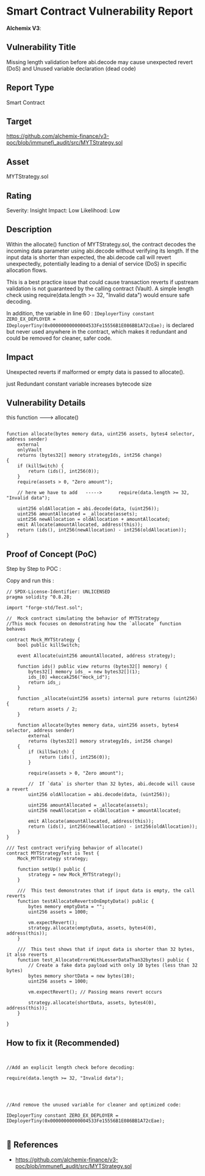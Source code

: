 
#  Smart Contract Vulnerability Report
**Alchemix V3**:

##  Vulnerability Title 

Missing length validation before abi.decode may cause unexpected revert (DoS)
and 
Unused variable declaration (dead code)

##  Report Type

Smart Contract


##  Target

https://github.com/alchemix-finance/v3-poc/blob/immunefi_audit/src/MYTStrategy.sol



## Asset

MYTStrategy.sol



##  Rating

Severity: Insight
Impact: Low
Likelihood: Low


##  Description

Within the allocate() function of MYTStrategy.sol, the contract decodes the incoming data parameter using abi.decode without verifying its length.
If the input data is shorter than expected, the abi.decode call will revert unexpectedly, potentially leading to a denial of service (DoS) in specific allocation flows.

This is a best practice issue that could cause transaction reverts if upstream validation is not guaranteed by the calling contract (Vault).
A simple length check using require(data.length >= 32, "Invalid data") would ensure safe decoding.


In addition, the variable in line 60 :
``IDeployerTiny constant ZERO_EX_DEPLOYER = IDeployerTiny(0x00000000000004533Fe15556B1E086BB1A72cEae);``
is declared but never used anywhere in the contract, which makes it redundant and could be removed for cleaner, safer code.


##  Impact

Unexpected reverts if malformed or empty data is passed to allocate().

 just Redundant constant variable increases bytecode size



##  Vulnerability Details

this function  ---> allocate()


```solidity 

function allocate(bytes memory data, uint256 assets, bytes4 selector, address sender)
    external
    onlyVault
    returns (bytes32[] memory strategyIds, int256 change)
{
    if (killSwitch) {
        return (ids(), int256(0));
    }
    require(assets > 0, "Zero amount");

    // here we have to add   ----->      require(data.length >= 32, "Invalid data");
    
    uint256 oldAllocation = abi.decode(data, (uint256)); 
    uint256 amountAllocated = _allocate(assets);
    uint256 newAllocation = oldAllocation + amountAllocated;
    emit Allocate(amountAllocated, address(this));
    return (ids(), int256(newAllocation) - int256(oldAllocation));
}

```


##  Proof of Concept (PoC)

Step by Step  to POC :

Copy and run this :


```solidity 
// SPDX-License-Identifier: UNLICENSED
pragma solidity ^0.8.28;

import "forge-std/Test.sol";

//  Mock contract simulating the behavior of MYTStrategy
//This mock focuses on demonstrating how the `allocate` function behaves

contract Mock_MYTStrategy {
    bool public killSwitch;

    event Allocate(uint256 amountAllocated, address strategy);

    function ids() public view returns (bytes32[] memory) {
        bytes32[] memory ids_ = new bytes32[](1);
        ids_[0] =keccak256("mock_id");
        return ids_;
    }

    function _allocate(uint256 assets) internal pure returns (uint256) {
        return assets / 2;
    }

    function allocate(bytes memory data, uint256 assets, bytes4 selector, address sender)
        external
        returns (bytes32[] memory strategyIds, int256 change)
    {
        if (killSwitch) {
            return (ids(), int256(0));
        }

        require(assets > 0, "Zero amount");

        //  If `data` is shorter than 32 bytes, abi.decode will cause a revert
        uint256 oldAllocation = abi.decode(data, (uint256));

        uint256 amountAllocated = _allocate(assets);
        uint256 newAllocation = oldAllocation + amountAllocated;

        emit Allocate(amountAllocated, address(this));
        return (ids(), int256(newAllocation) - int256(oldAllocation));
    }
}

/// Test contract verifying behavior of allocate()
contract MYTStrategyTest is Test {
    Mock_MYTStrategy strategy;

    function setUp() public {
        strategy = new Mock_MYTStrategy();
    }

    ///  This test demonstrates that if input data is empty, the call reverts
    function testAllocateRevertsOnEmptyData() public {
        bytes memory emptyData = "";
        uint256 assets = 1000;

        vm.expectRevert();
        strategy.allocate(emptyData, assets, bytes4(0), address(this));
    }

    ///  This test shows that if input data is shorter than 32 bytes, it also reverts
    function test_AllocateErrorWithLesserDataThan32bytes() public {
        // Create a fake data payload with only 10 bytes (less than 32 bytes)
        bytes memory shortData = new bytes(10);
        uint256 assets = 1000;

        vm.expectRevert(); // Passing means revert occurs 

        strategy.allocate(shortData, assets, bytes4(0), address(this));
    }

}

```



## How to fix it (Recommended)

```solidity


//Add an explicit length check before decoding:

require(data.length >= 32, "Invalid data");




//And remove the unused variable for cleaner and optimized code:

IDeployerTiny constant ZERO_EX_DEPLOYER = IDeployerTiny(0x00000000000004533Fe15556B1E086BB1A72cEae);


```


## 🔗 References

- https://github.com/alchemix-finance/v3-poc/blob/immunefi_audit/src/MYTStrategy.sol






